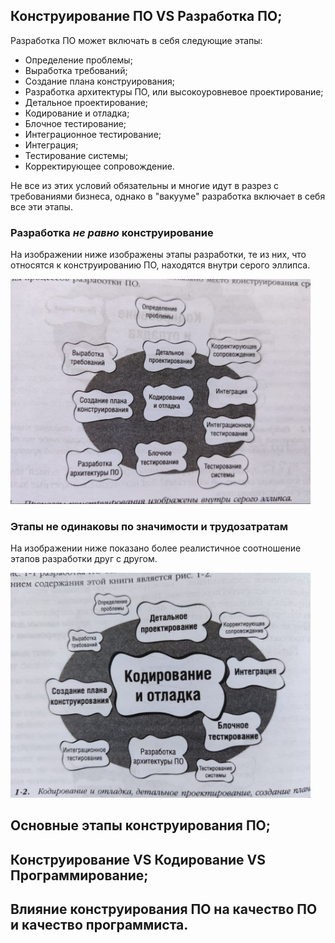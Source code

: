 ## Конструирование ПО VS Разработка ПО;

  Разработка ПО может включать в себя следующие этапы:
   - Определение проблемы;
   - Выработка требований;
   - Создание плана конструирования;
   - Разработка архитектуры ПО, или высокоуровневое проектирование;
   - Детальное проектирование;
   - Кодирование и отладка;
   - Блочное тестирование;
   - Интеграционное тестирование;
   - Интеграция;
   - Тестирование системы;
   - Корректирующее сопровождение.

  Не все из этих условий обязательны и многие идут в разрез с требованиями бизнеса, однако в "вакууме" разработка включает в себя все эти этапы.

  ### Разработка *не равно* конструирование

  На изображении ниже изображены этапы разработки, те из них, что относятся к конструированию ПО, находятся внутри серого эллипса.

  <img alt="Плоское соотношение этапов разработки ПО" src="https://github.com/andreyKuzmin-lehamed/twitch/blob/main/Проветренные%20книги/Глава_1_изображение_1.jpg?raw=true" width="480">

  ### Этапы не одинаковы по значимости и трудозатратам

  На изображении ниже показано более реалистичное соотношение этапов разработки друг с другом.

  <img alt="Правильное соотношение этапов разработки ПО" src="https://github.com/andreyKuzmin-lehamed/twitch/blob/main/Проветренные%20книги/Глава_1_изображение_2.jpg?raw=true" width="480">
  
## Основные этапы конструирования ПО;
## Конструирование VS Кодирование VS Программирование;
## Влияние конструирования ПО на качество ПО и качество программиста.